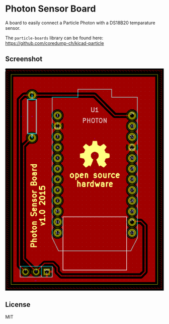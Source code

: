 # Photon Sensor Board

A board to easily connect a Particle Photon with a DS18B20 temparature sensor.

The ``particle-boards`` library can be found here:
https://github.com/coredump-ch/kicad-particle

## Screenshot

![screenshot](screenshot.png)

## License

MIT
